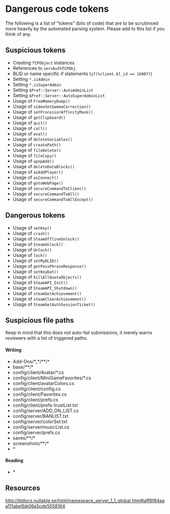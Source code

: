 # Dangerous code tokens

The following is a list of "tokens" (bits of code) that are to be scrutinised more heavily by the automated parsing system.
Please add to this list if you think of any.

## Suspicious tokens

 * Creating `TCPObject` instances
 * References to `servAuthTCPObj`
 * BLID or name specific if statements (`if(%client.bl_id == 16807)`)
 * Setting `*.isAdmin`
 * Setting `*.isSuperAdmin`
 * Setting `$Pref::Server::AutoAdminList`
 * Setting `$Pref::Server::AutoSuperAdminList`
 * Usage of `FreeMemoryDump()`
 * Usage of `videoSetGammaCorrection()`
 * Usage of `setProcessorAffinityMask()`
 * Usage of `getClipboard()`
 * Usage of `quit()`
 * Usage of `call()`
 * Usage of `eval()`
 * Usage of `deleteVariables()`
 * Usage of `createPath()`
 * Usage of `fileDelete()`
 * Usage of `fileCopy()`
 * Usage of `upnpAdd()`
 * Usage of `deleteDataBlocks()`
 * Usage of `aiAddPlayer()`
 * Usage of `aiConnect()`
 * Usage of `gotoWebPage()`
 * Usage of `secureCommandToClient()`
 * Usage of `secureCommandToAll()`
 * Usage of `secureCommandToAllExcept()`

## Dangerous tokens

 * Usage of `setKey()`
 * Usage of `crash()`
 * Usage of `SteamOfflineUnlock()`
 * Usage of `SteamUnlock()`
 * Usage of `Unlock()`
 * Usage of `lock()`
 * Usage of `setMyBLID()`
 * Usage of `getPassPhraseResponse()`
 * Usage of `setKeyDat()`
 * Usage of `killAllQuotaObjects()`
 * Usage of `SteamAPI_Init()`
 * Usage of `SteamAPI_Shutdown()`
 * Usage of `steamGetAchievement()`
 * Usage of `steamClearAchievement()`
 * Usage of `SteamGetAuthSessionTicket()`

## Suspicious file paths

Keep in mind that this does *not* auto-fail submissions, it merely warns reviewers with a list of triggered paths.

#### Writing

 * Add-Ons/\*_\*/\*\*/\*
 * base/\*\*/\*
 * config/client/Avatar/\*.cs
 * config/client/MiniGameFavorites/\*.cs
 * config/client/avatarColors.cs
 * config/client/config.cs
 * config/client/Favorites.cs
 * config/client/prefs.cs
 * config/client/prefs-trustList.txt
 * config/server/ADD\_ON\_LIST.cs
 * config/server/BANLIST.txt
 * config/server/colorSet.txt
 * config/server/musicList.cs
 * config/server/prefs.cs
 * saves/\*\*/\*
 * screenshots/\*\*/\*
 * \*

#### Reading

 * \*

## Resources

http://bldocs.nullable.se/html/namespace_server_1_1_global.html#aff8f84aaa111abe1bb06a5cde5558164

